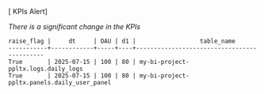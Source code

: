 [ KPIs Alert]

*There is a significant change in the KPIs*
```
raise_flag |     dt     | DAU | d1 |                  table_name                
-----------+------------+-----+----+--------------------------------------------
True       | 2025-07-15 | 100 | 80 | my-bi-project-ppltx.logs.daily_logs        
True       | 2025-07-15 | 100 | 80 | my-bi-project-ppltx.panels.daily_user_panel
```